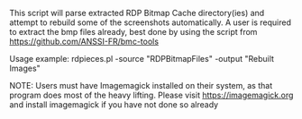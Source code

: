 This script will parse extracted RDP Bitmap Cache directory(ies) and attempt to rebuild some of the screenshots automatically. A user is required to extract the bmp files already, best done by using the script from https://github.com/ANSSI-FR/bmc-tools

Usage example:
rdpieces.pl -source "RDPBitmapFiles" -output "Rebuilt Images"

NOTE: Users must have Imagemagick installed on their system, as that program does most of the heavy lifting. Please visit https://imagemagick.org and install imagemagick if you have not done so already

